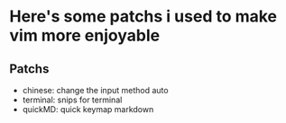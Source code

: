 # Here's some patchs i used to make vim more enjoyable

## Patchs
- chinese: change the input method auto
- terminal: snips for terminal
- quickMD: quick keymap markdown
